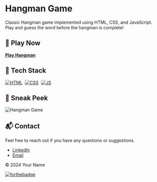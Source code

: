# Hangman Game

Classic Hangman game implemented using HTML, CSS, and JavaScript. Play and guess the word before the hangman is complete!

## 🚀 Play Now
[**Play Hangman**](https://hangman-byadamaghzaf.netlify.app/) 

## 📌 Tech Stack
[![HTML](https://img.shields.io/badge/html5%20-%23E34F26.svg?&style=for-the-badge&logo=html5&logoColor=white)](https://github.com/ADAM-sable/Portfolio-Website/search?l=html)&nbsp;
[![CSS](https://img.shields.io/badge/css3%20-%231572B6.svg?&style=for-the-badge&logo=css3&logoColor=white)](https://github.com/ADAM-sable/Portfolio-Website/search?l=css)&nbsp;
[![JS](https://img.shields.io/badge/javascript%20-%23323330.svg?&style=for-the-badge&logo=javascript&logoColor=%23F7DF1E)](https://github.com/ADAM-sable/Portfolio-Website/search?l=javascript)

## 📌 Sneak Peek
![Hangman Game](hangman-screenshot.png)

## 📬 Contact
Feel free to reach out if you have any questions or suggestions.

- [LinkedIn](https://www.linkedin.com/in/your-linkedin-profile/)
- [Email](mailto:adamaghzaf@gmail.com)

© 2024 Your Name

[![forthebadge](https://forthebadge.com/images/badges/built-with-love.svg)](https://forthebadge.com)
